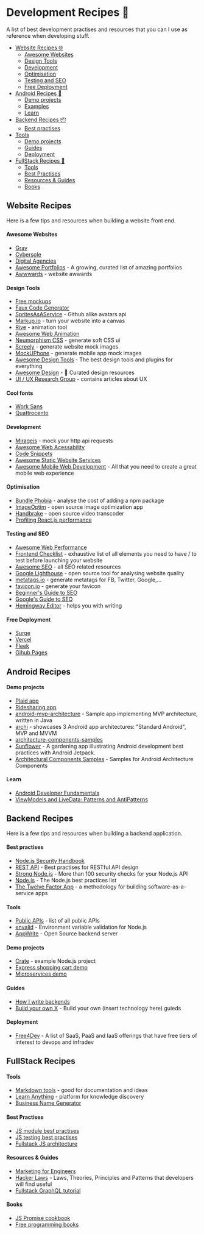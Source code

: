 # Development Recipes 🔨

A list of best development practises and resources that you can I use as reference when developing stuff.

- [Website Recipes 🌐](#website-recipes)
  * [Awesome Websites](#awesome-websites)
  * [Design Tools](#design-tools)
  * [Development](#development)
  * [Optimisation](#optimisation)
  * [Testing and SEO](#testing-and-seo)
  * [Free Deployment](#free-deployment)
- [Android Recipes 📱](#android-recipes)
  * [Demo projects](#demo-projects)
  * [Examples](#examples)
  * [Learn](#learn)
- [Backend Recipes 📦](#backend-recipes)
  * [Best practises](#best-practises)
- [Tools](#tools)
  * [Demo projects](#demo-projects-1)
  * [Guides](#guides)
  * [Deployment](#deployment)
- [FullStack Recipes 🔨](#fullstack-recipes)
  * [Tools](#tools-1)
  * [Best Practises](#best-practises)
  * [Resources & Guides](#resources--guides)
  * [Books](#books)

## Website Recipes

Here is a few tips and resources when building a website front end.

#### Awesome Websites
- [Grav](https://getgrav.org/)
- [Cybersole](https://cybersole.io/)
- [Digital Agencies](https://digitalagencynetwork.com/inspiring-digital-agency-website-designs/)
- [Awesome Portfolios](https://github.com/JonathanMH/all-the-awesome-portfolios) - A growing, curated list of amazing portfolios
- [Awwwards](https://www.awwwards.com/) - website awwards

#### Design Tools
- [Free mockups](https://www.free-mockup.com/)
- [Faux Code Generator](http://knutsynstad.com/fauxcode/)
- [SpritesAsAService](https://ljvmiranda921.github.io/sprites-as-a-service/) - Github alike avatars api
- [Markup.io](https://www.markup.io/) - turn your website into a canvas
- [Rive](https://rive.app/) - animation tool
- [Awesome Web Animation](https://github.com/sergey-pimenov/awesome-web-animation#readme)
- [Neumorphism CSS](https://neumorphism.io/#55b9f3) - generate soft CSS ui
- [Screely](https://www.screely.com/) - generate website mock images
- [MockUPhone](https://mockuphone.com/) - generate mobile app mock images
- [Awesome Design Tools](https://github.com/LisaDziuba/Awesome-Design-Tools) - The best design tools and plugins for everything
- [Awesome Design](https://github.com/gztchan/awesome-design) - 🌟 Curated design resources
- [UI / UX Research Group](https://www.nngroup.com/) - contains articles about UX

#### Cool fonts
- [Work Sans](https://fonts.google.com/specimen/Work+Sans)
- [Quattrocento](https://fonts.google.com/specimen/Quattrocento+Sans)

#### Development
- [Miragejs](https://miragejs.com/) - mock your http api requests
- [Awesome Web Acessability](https://github.com/brunopulis/awesome-a11y#readme)
- [Code Snippets](https://www.30secondsofcode.org/css/p/1/)
- [Awesome Static Website Services](https://github.com/agarrharr/awesome-static-website-services#readme)
- [Awesome Mobile Web Development](https://github.com/myshov/awesome-mobile-web-development) - All that you need to create a great mobile web experience

#### Optimisation
- [Bundle Phobia](https://bundlephobia.com/) - analyse the cost of adding a npm package
- [ImageOptim](https://imageoptim.com/) - open source image optimization app
- [Handbrake](https://handbrake.fr/) - open source video transcoder
- [Profiling React.js performance](https://addyosmani.com/blog/profiling-react-js/)

#### Testing and SEO
- [Awesome Web Performance](https://github.com/pajaydev/awesome-web-performance-budget#readme)
- [Frontend Checklist](https://github.com/thedaviddias/Front-End-Checklist) - exhaustive list of all elements you need to have / to test before launching your website
- [Awesome SEO](https://github.com/teles/awesome-seo) - all SEO related resources
- [Google Lighthouse](https://developers.google.com/web/tools/lighthouse) - open source tool for analysing website quality
- [metatags.io](https://metatags.io/) - generate metatags for FB, Twitter, Google,...
- [favicon.io](https://favicon.io/) - generate your favicon
- [Beginner's Guide to SEO](https://moz.com/beginners-guide-to-seo)
- [Google's Guide to SEO](https://support.google.com/webmasters/answer/7451184?hl=en)
- [Hemingway Editor](http://www.hemingwayapp.com/) - helps you with writing

#### Free Deployment
- [Surge](https://surge.sh/)
- [Vercel](https://vercel.com/)
- [Fleek](https://fleek.co/)
- [Gihub Pages](https://pages.github.com/)


## Android Recipes

#### Demo projects
- [Plaid app](https://github.com/android/plaid)
- [Ridesharing app](https://github.com/MindorksOpenSource/ridesharing-uber-lyft-app)
- [android-mvp-architecture](https://github.com/MindorksOpenSource/android-mvp-architecture) - Sample app implementing MVP architecture, written in Java
- [archi](https://github.com/ivacf/archi) - showcases 3 Android app architectures: "Standard Android", MVP and MVVM
- [architecture-components-samples](https://github.com/android/architecture-components-samples)
- [Sunflower](https://github.com/android/sunflower) - A gardening app illustrating Android development best practices with Android Jetpack.
- [Architectural Components Samples](https://github.com/android/architecture-components-samples) - Samples for Android Architecture Components

#### Learn
- [Android Developer Fundamentals](https://google-developer-training.github.io/android-developer-fundamentals-course-concepts-v2/)
- [ViewModels and LiveData: Patterns and AntiPatterns](https://medium.com/androiddevelopers/viewmodels-and-livedata-patterns-antipatterns-21efaef74a54)


## Backend Recipes

Here is a few tips and resources when building a backend application.

#### Best practises
- [Node.js Security Handbook](https://www.sqreen.com/checklists/nodejs-security-handbook)
- [REST API](https://stackoverflow.blog/2020/03/02/best-practices-for-rest-api-design/) - Best practises for RESTful API design
- [Strong Node.js](https://github.com/jesusprubio/strong-node) - More than 100 security checks for your Node.js API
- [Node.js](https://github.com/goldbergyoni/nodebestpractices) - The Node.js best practices list
- [The Twelve Factor App](https://12factor.net/) - a methodology for building software-as-a-service apps

#### Tools
- [Public APIs](https://github.com/public-apis/public-apis) - list of all public APIs
- [envalid](https://github.com/af/envalid) - Environment variable validation for Node.js
- [AppWrite](https://appwrite.io/) - Open Source backend server

#### Demo projects
- [Crate](https://github.com/atulmy/crate) - example Node.js project
- [Express shopping cart demo](https://github.com/mrvautin/expressCart)
- [Microservices demo](https://github.com/GoogleCloudPlatform/microservices-demo)

#### Guides
- [How I write backends](https://github.com/fpereiro/backendlore)
- [Build your own X](https://github.com/danistefanovic/build-your-own-x) - Build your own (insert technology here) guieds

#### Deployment
- [Free4Dev](https://github.com/ripienaar/free-for-dev) - A list of SaaS, PaaS and IaaS offerings that have free tiers of interest to devops and infradev

## FullStack Recipes

#### Tools
- [Markdown tools](https://www.markdownguide.org/tools/) - good for documentation and ideas
- [Learn Anything](https://learn-anything.xyz/) - platform for knowledge discovery
- [Business Name Generator](https://namelix.com/)

#### Best Practises
- [JS module best practises](https://github.com/mattdesl/module-best-practices)
- [JS testing best practises](https://github.com/goldbergyoni/javascript-testing-best-practices)
- [Fullstack JS architecture](https://github.com/atulmy/fullstack-javascript-architecture)

#### Resources & Guides
- [Marketing for Engineers](https://github.com/LisaDziuba/Marketing-for-Engineers)
- [Hacker Laws](https://github.com/dwmkerr/hacker-laws) - Laws, Theories, Principles and Patterns that developers will find useful
- [Fullstack GraphQL tutorial](https://www.howtographql.com/)

#### Books
- [JS Promise cookbook](https://github.com/mattdesl/promise-cookbook)
- [Free programming books](https://github.com/EbookFoundation/free-programming-books)

